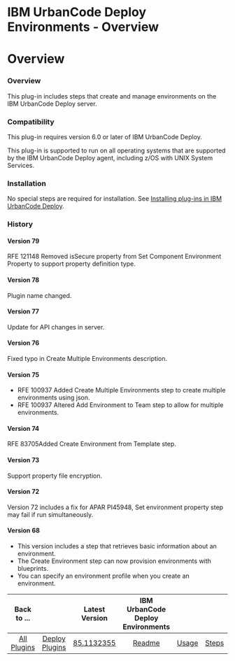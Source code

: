 
IBM UrbanCode Deploy Environments - Overview
============================================

# Overview


### Overview




This plug-in includes steps that create and manage environments on the IBM UrbanCode Deploy server.

### Compatibility

This plug-in requires version 6.0 or later of IBM UrbanCode Deploy.

This plug-in is supported to run on all operating systems that are supported by the IBM UrbanCode Deploy agent, including z/OS with UNIX System Services.

### Installation

No special steps are required for installation. See [Installing plug-ins in IBM UrbanCode Deploy](https://community.ibm.com/community/user/wasdevops/blogs/laurel-dickson-bull1/2022/06/13/install-plugins "Installing plug-ins in IBM UrbanCode Deploy").

### History

#### Version 79

RFE 121148 Removed isSecure property from Set Component Environment Property to support property definition type.

#### Version 78

Plugin name changed.

#### Version 77

Update for API changes in server.

#### Version 76

Fixed typo in Create Multiple Environments description.

#### Version 75

* RFE 100937 Added Create Multiple Environments step to create multiple environments using json.
* RFE 100937 Altered Add Environment to Team step to allow for multiple environments.

#### Version 74

RFE 83705Added Create Environment from Template step.

#### Version 73

Support property file encryption.

#### Version 72

Version 72 includes a fix for APAR PI45948, Set environment property step may fail if run simultaneously.

#### Version 68

* This version includes a step that retrieves basic information about an environment.
* The Create Environment step can now provision environments with blueprints.
* You can specify an environment profile when you create an environment.

|Back to ...||Latest Version|IBM UrbanCode Deploy Environments ||||
| :---: | :---: | :---: | :---: | :---: | :---: | :---: |
|[All Plugins](../../index.md)|[Deploy Plugins](../README.md)|[85.1132355](https://raw.githubusercontent.com/UrbanCode/IBM-UCD-PLUGINS/main/files/uDeploy-Environment/ucd-uDeploy-Environment-85.1132355.zip)|[Readme](README.md)|[Usage](usage.md)|[Steps](steps.md)|[Downloads](downloads.md)|
